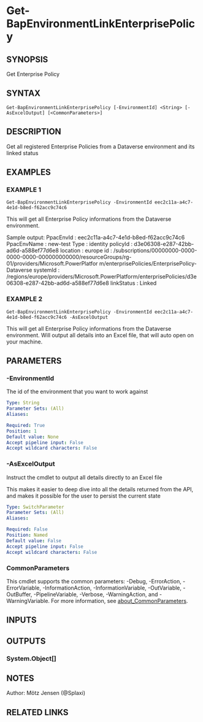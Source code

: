 ﻿---
external help file: d365bap.tools-help.xml
Module Name: d365bap.tools
online version:
schema: 2.0.0
---

# Get-BapEnvironmentLinkEnterprisePolicy

## SYNOPSIS
Get Enterprise Policy

## SYNTAX

```
Get-BapEnvironmentLinkEnterprisePolicy [-EnvironmentId] <String> [-AsExcelOutput] [<CommonParameters>]
```

## DESCRIPTION
Get all registered Enterprise Policies from a Dataverse environment and its linked status

## EXAMPLES

### EXAMPLE 1
```
Get-BapEnvironmentLinkEnterprisePolicy -EnvironmentId eec2c11a-a4c7-4e1d-b8ed-f62acc9c74c6
```

This will get all Enterprise Policy informations from the Dataverse environment.

Sample output:
PpacEnvId   : eec2c11a-a4c7-4e1d-b8ed-f62acc9c74c6
PpacEnvName : new-test
Type        : identity
policyId    : d3e06308-e287-42bb-ad6d-a588ef77d6e8
location    : europe
id          : /subscriptions/00000000-0000-0000-0000-000000000000/resourceGroups/rg-01/providers/Microsoft.PowerPlatfor
m/enterprisePolicies/EnterprisePolicy-Dataverse
systemId    : /regions/europe/providers/Microsoft.PowerPlatform/enterprisePolicies/d3e06308-e287-42bb-ad6d-a588ef77d6e8
linkStatus  : Linked

### EXAMPLE 2
```
Get-BapEnvironmentLinkEnterprisePolicy -EnvironmentId eec2c11a-a4c7-4e1d-b8ed-f62acc9c74c6 -AsExcelOutput
```

This will get all Enterprise Policy informations from the Dataverse environment.
Will output all details into an Excel file, that will auto open on your machine.

## PARAMETERS

### -EnvironmentId
The id of the environment that you want to work against

```yaml
Type: String
Parameter Sets: (All)
Aliases:

Required: True
Position: 1
Default value: None
Accept pipeline input: False
Accept wildcard characters: False
```

### -AsExcelOutput
Instruct the cmdlet to output all details directly to an Excel file

This makes it easier to deep dive into all the details returned from the API, and makes it possible for the user to persist the current state

```yaml
Type: SwitchParameter
Parameter Sets: (All)
Aliases:

Required: False
Position: Named
Default value: False
Accept pipeline input: False
Accept wildcard characters: False
```

### CommonParameters
This cmdlet supports the common parameters: -Debug, -ErrorAction, -ErrorVariable, -InformationAction, -InformationVariable, -OutVariable, -OutBuffer, -PipelineVariable, -Verbose, -WarningAction, and -WarningVariable. For more information, see [about_CommonParameters](http://go.microsoft.com/fwlink/?LinkID=113216).

## INPUTS

## OUTPUTS

### System.Object[]
## NOTES
Author: Mötz Jensen (@Splaxi)

## RELATED LINKS
